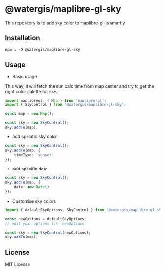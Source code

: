 # @watergis/maplibre-gl-sky

This repository is to add sky color to maplibre-gl-js smartly

## Installation

```shell
npm i -D @watergis/maplibre-gl-sky
```

## Usage

- Basic usage

This way, it will fetch the sun calc time from map center and try to get the right color palette for sky.

```ts
import maplibregl, { Map } from 'maplibre-gl';
import { SkyControl } from '@watergis/maplibre-gl-sky';

const map = new Map();

const sky = new SkyControl();
sky.addTo(map);
```

- add specific sky color

```ts
const sky = new SkyControl();
sky.addTo(map, {
	timeType: 'sunset'
});
```

- add specific date

```ts
const sky = new SkyControl();
sky.addTo(map, {
	date: new Date()
});
```

- Customise sky colors

```ts
import { defaultSkyOptions, SkyControl } from '@watergis/maplibre-gl-sky';

const newOptions = defaultSkyOptions;
// edit your options for `newOptions`

const sky = new SkyControl(newOptions);
sky.addTo(map);
```

## License

MIT License

